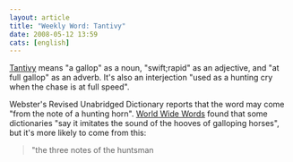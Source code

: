 ```yaml
---
layout: article
title: "Weekly Word: Tantivy"
date: 2008-05-12 13:59
cats: [english]
---
```

<a href="http://dictionary.reference.com/browse/tantivy">Tantivy</a> means "a gallop" as a noun, "swift;rapid" as an adjective, and "at full gallop" as an adverb. It's also an interjection "used as a hunting cry when the chase is at full speed".

Webster's Revised Unabridged Dictionary reports that the word may come "from the note of a hunting horn". <a href="http://www.worldwidewords.org/weirdwords/ww-tan1.htm">World Wide Words</a> found that some dictionaries "say it imitates the sound of the hooves of galloping horses", but it's more likely to come from this:

<blockquote>
"the three notes of the huntsman
